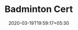---
title: "Badminton Cert"
image: /images/graphic-designs/Badminton_cert.jpg
description: "https://drive.google.com/open?id=11k7x5GULj_nY5ZK-IOom8i5wgpjK3uy5"
tags: ["graphics"]
date: 2020-03-19T19:59:17+05:30
draft: false
---